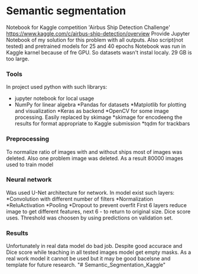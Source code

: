 # Semantic segmentation 
Notebook for Kaggle competition 'Airbus Ship Detection Challenge' https://www.kaggle.com/c/airbus-ship-detection/overview
Provide Jupyter Notebook of my solution for this problem with all outputs. Also script(not tested) and pretrained models for 25 and 40 epochs
Notebook was run in Kaggle karnel because of fre GPU. So datasets wasn't instal localy. 29 GB is too large.
### Tools
In project used python with such librarys:
- jupyter notebook for local usage
- NumPy for linear algebra
	*Pandas for datasets
	*Matplotlib for plotting and visualization
	*Keras as backend
	*OpenCV for some image processing. Easily replaced by skimage
	*skimage for encodeeng the results for format appropriate to Kaggle submission
	*tqdm for trackbars
### Preprocessing
To normalize ratio of images with and without ships most of images was deleted. Also one problem image was deleted. As a result 80000 images used to train model
### Neural network
Was used U-Net architecture for network. In model exist such layers:
	*Convolution with different number of filters
	*Normalization
	*ReluActivation
	*Pooling
	*Dropout to prevent overfit
First 6 layers reduce image to get different features, next 6 - to return to original size. Dice score uses. Threshold was choosen by using predictions on validation set.
### Results
Unfortunately in real data model do bad job. Despite good accurace and Dice score while teaching in all tested images model get empty masks. As a real work model it cannot be used but it may be good bacelsne and template for future research.
"# Semantic_Segmentation_Kaggle" 
